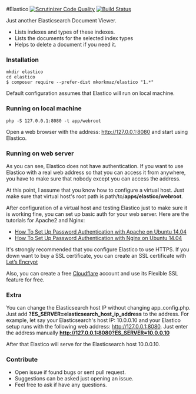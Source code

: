 #Elastico
[![Scrutinizer Code Quality](https://scrutinizer-ci.com/g/mkorkmaz/elastico/badges/quality-score.png?b=master)](https://scrutinizer-ci.com/g/mkorkmaz/elastico/?branch=master) [![Build Status](https://scrutinizer-ci.com/g/mkorkmaz/elastico/badges/build.png?b=master)](https://scrutinizer-ci.com/g/mkorkmaz/elastico/build-status/master)

Just another Elasticsearch Document Viewer.

* Lists indexes and types of these indexes.
* Lists the documents for the selected index types
* Helps to delete a document if you need it.

### Installation

```
mkdir elastico
cd elastico
$ composer require --prefer-dist mkorkmaz/elastico "1.*"

```

Default configuration assumes that Elastico will run on local machine.


### Running on local machine
```
php -S 127.0.0.1:8080 -t app/webroot
```

Open a web browser with the address: http://127.0.0.1:8080 and start using Elastico.


### Running on web server

 As you can see, Elastico does not have authentication. If you want to use Elastico with a real web address so that you
 can access it from anywhere, you have to make sure that nobody except you can access the address.

 At this point, I assume that you know how to configure a virtual host. Just make sure that virtual host's root path is
 path/to/**apps/elastico/webroot**.

 After configuration of a virtual host and testing Elastico just to make sure it is working fine, you can set up
 basic auth for your web server. Here are the tutorials for Apache2 and Nginx:

 - [How To Set Up Password Authentication with Apache on Ubuntu 14.04](https://www.digitalocean.com/community/tutorials/how-to-set-up-password-authentication-with-apache-on-ubuntu-14-04)
 - [How To Set Up Password Authentication with Nginx on Ubuntu 14.04](https://www.digitalocean.com/community/tutorials/how-to-set-up-password-authentication-with-nginx-on-ubuntu-14-04)

 It's strongly recommended that you configure Elastico to use HTTPS. If you down want to buy a SSL certificate,
 you can create an SSL certificate with [Let’s Encrypt](https://letsencrypt.org/getting-started/)

 Also, you can create a free [Cloudflare](https://cloudflare.com) account and use its Flexible SSL feature for free.

### Extra

You can change the Elasticsearch host IP without changing app_config.php. Just add **?ES_SERVER=elasticsearch_host_ip_address** to the address.
For example, let say your Elasticsearch's host IP: 10.0.0.10 and your Elastico setup runs with the following web address: http://127.0.0.1:8080.
Just enter the address manually **http://127.0.0.1:8080?ES_SERVER=10.0.0.10**

After that Elastico will serve for the Elasticsearch host 10.0.0.10.


### Contribute
* Open issue if found bugs or sent pull request.
* Suggestions can be asked just opening an issue.
* Feel free to ask if have any questions.
